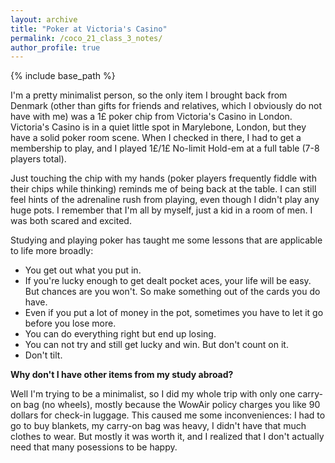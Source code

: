```yaml
---
layout: archive
title: "Poker at Victoria's Casino"
permalink: /coco_21_class_3_notes/
author_profile: true
---
```


{% include base_path %}

I'm a pretty minimalist person, so the only item I brought back from Denmark (other than gifts for friends and relatives, which I obviously do not have with me) was a 1£ poker chip from Victoria's Casino in London.
Victoria's Casino is in a quiet little spot in Marylebone, London, but they have a solid poker room scene. 
When I checked in there, I had to get a membership to play, and I played 1£/1£ No-limit Hold-em at a full table (7-8 players total).

Just touching the chip with my hands (poker players frequently fiddle with their chips while thinking) reminds me of being back at the table.
I can still feel hints of the adrenaline rush from playing, even though I didn't play any huge pots. 
I remember that I'm all by myself, just a kid in a room of men. 
I was both scared and excited. 

Studying and playing poker has taught me some lessons that are applicable to life more broadly:

* You get out what you put in.
* If you're lucky enough to get dealt pocket aces, your life will be easy. But chances are you won't. So make something out of the cards you do have.
* Even if you put a lot of money in the pot, sometimes you have to let it go before you lose more.
* You can do everything right but end up losing.
* You can not try and still get lucky and win. But don't count on it.
* Don't tilt.

**Why don't I have other items from my study abroad?**

Well I'm trying to be a minimalist, so I did my whole trip with only one carry-on bag (no wheels), mostly because the WowAir policy charges you like 90 dollars for check-in luggage. This caused me some inconveniences: I had to go to buy blankets, my carry-on bag was heavy, I didn't have that much clothes to wear. But mostly it was worth it, and I realized that I don't actually need that many posessions to be happy.